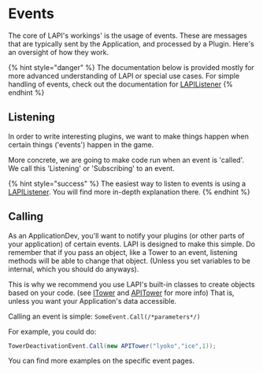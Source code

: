 # Events

The core of LAPI's workings' is the usage of events. These are messages that are typically sent by the Application, and processed by a Plugin. Here's an oversight of how they work.

{% hint style="danger" %}
The documentation below is provided mostly for more advanced understanding of LAPI or special use cases. For simple handling of events, check out the documentation for [LAPIListener](lapilistener.md)
{% endhint %}

## Listening

In order to write interesting plugins, we want to make things happen when certain things \('events'\) happen in the game.

More concrete, we are going to make code run when an event is 'called'. We call this 'Listening' or 'Subscribing' to an event.

{% hint style="success" %}
The easiest way to listen to events is using a [LAPIListener](lapilistener.md). You will find more in-depth explanation there.
{% endhint %}

## Calling

As an ApplicationDev, you'll want to notify your plugins \(or other parts of your application\) of certain events. LAPI is designed to make this simple. Do remember that if you pass an object, like a Tower to an event, listening methods will be able to change that object. \(Unless you set variables to be internal, which you should do anyways\).

This is why we recommend you use LAPI's built-in classes to create objects based on your code. \(see [ITower](https://github.com/LyokoAPI/LyokoAPIDoc/tree/fdb5e716f468c7556934771f257aae38e4ec78bc/docs/LyokoAPI/Events/Interfaces/ITower/README.md) and [APITower](https://github.com/LyokoAPI/LyokoAPIDoc/tree/fdb5e716f468c7556934771f257aae38e4ec78bc/docs/LyokoAPI/Events/VirtualStructures/APITower/README.md) for more info\) That is, unless you want your Application's data accessible.

Calling an event is simple: `SomeEvent.Call(/*parameters*/)`

For example, you could do:

```csharp
TowerDeactivationEvent.Call(new APITower("lyoko","ice",1));
```

You can find more examples on the specific event pages.

